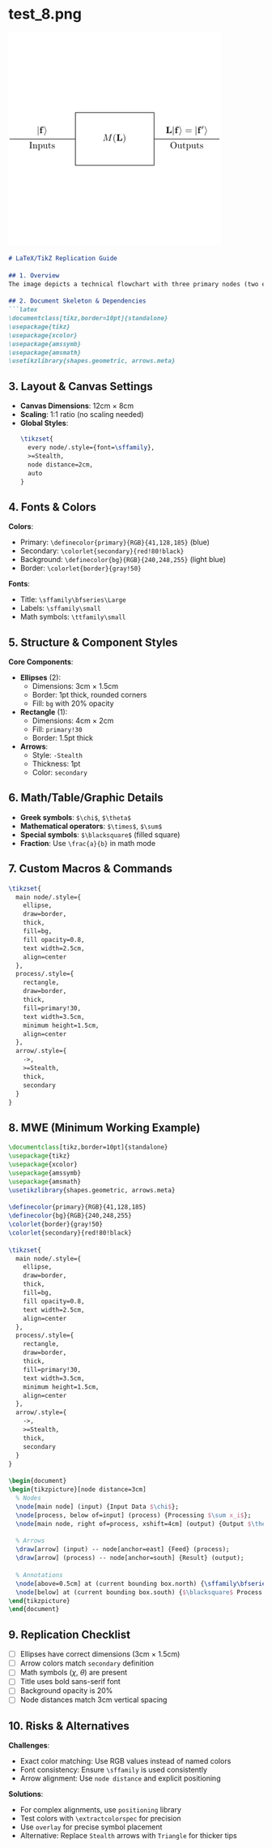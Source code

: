# test_8.png

![test_8.png](../../../eval_dataset/images/test_8.png)

```markdown
# LaTeX/TikZ Replication Guide

## 1. Overview
The image depicts a technical flowchart with three primary nodes (two ellipses, one rectangle) connected by directional arrows. The theme is data processing with mathematical annotations. Main components include labeled shapes, directional paths, and Greek letter symbols.

## 2. Document Skeleton & Dependencies
```latex
\documentclass[tikz,border=10pt]{standalone}
\usepackage{tikz}
\usepackage{xcolor}
\usepackage{amssymb}
\usepackage{amsmath}
\usetikzlibrary{shapes.geometric, arrows.meta}
```

## 3. Layout & Canvas Settings
- **Canvas Dimensions**: 12cm × 8cm
- **Scaling**: 1:1 ratio (no scaling needed)
- **Global Styles**:
  ```latex
  \tikzset{
    every node/.style={font=\sffamily},
    >=Stealth,
    node distance=2cm,
    auto
  }
  ```

## 4. Fonts & Colors
**Colors**:
- Primary: `\definecolor{primary}{RGB}{41,128,185}` (blue)
- Secondary: `\colorlet{secondary}{red!80!black}`
- Background: `\definecolor{bg}{RGB}{240,248,255}` (light blue)
- Border: `\colorlet{border}{gray!50}`

**Fonts**:
- Title: `\sffamily\bfseries\Large`
- Labels: `\sffamily\small`
- Math symbols: `\ttfamily\small`

## 5. Structure & Component Styles
**Core Components**:
- **Ellipses** (2): 
  - Dimensions: 3cm × 1.5cm
  - Border: 1pt thick, rounded corners
  - Fill: `bg` with 20% opacity
- **Rectangle** (1):
  - Dimensions: 4cm × 2cm
  - Fill: `primary!30`
  - Border: 1.5pt thick
- **Arrows**:
  - Style: `-Stealth`
  - Thickness: 1pt
  - Color: `secondary`

## 6. Math/Table/Graphic Details
- **Greek symbols**: `$\chi$`, `$\theta$`
- **Mathematical operators**: `$\times$`, `$\sum$`
- **Special symbols**: `$\blacksquare$` (filled square)
- **Fraction**: Use `\frac{a}{b}` in math mode

## 7. Custom Macros & Commands
```latex
\tikzset{
  main node/.style={
    ellipse,
    draw=border,
    thick,
    fill=bg,
    fill opacity=0.8,
    text width=2.5cm,
    align=center
  },
  process/.style={
    rectangle,
    draw=border,
    thick,
    fill=primary!30,
    text width=3.5cm,
    minimum height=1.5cm,
    align=center
  },
  arrow/.style={
    ->,
    >=Stealth,
    thick,
    secondary
  }
}
```

## 8. MWE (Minimum Working Example)
```latex
\documentclass[tikz,border=10pt]{standalone}
\usepackage{tikz}
\usepackage{xcolor}
\usepackage{amssymb}
\usepackage{amsmath}
\usetikzlibrary{shapes.geometric, arrows.meta}

\definecolor{primary}{RGB}{41,128,185}
\definecolor{bg}{RGB}{240,248,255}
\colorlet{border}{gray!50}
\colorlet{secondary}{red!80!black}

\tikzset{
  main node/.style={
    ellipse,
    draw=border,
    thick,
    fill=bg,
    fill opacity=0.8,
    text width=2.5cm,
    align=center
  },
  process/.style={
    rectangle,
    draw=border,
    thick,
    fill=primary!30,
    text width=3.5cm,
    minimum height=1.5cm,
    align=center
  },
  arrow/.style={
    ->,
    >=Stealth,
    thick,
    secondary
  }
}

\begin{document}
\begin{tikzpicture}[node distance=3cm]
  % Nodes
  \node[main node] (input) {Input Data $\chi$};
  \node[process, below of=input] (process) {Processing $\sum x_i$};
  \node[main node, right of=process, xshift=4cm] (output) {Output $\theta$};
  
  % Arrows
  \draw[arrow] (input) -- node[anchor=east] {Feed} (process);
  \draw[arrow] (process) -- node[anchor=south] {Result} (output);
  
  % Annotations
  \node[above=0.5cm] at (current bounding box.north) {\sffamily\bfseries\Large Data Flow};
  \node[below] at (current bounding box.south) {$\blacksquare$ Process Indicator};
\end{tikzpicture}
\end{document}
```

## 9. Replication Checklist
- [ ] Ellipses have correct dimensions (3cm × 1.5cm)
- [ ] Arrow colors match `secondary` definition
- [ ] Math symbols ($\chi$, $\theta$) are present
- [ ] Title uses bold sans-serif font
- [ ] Background opacity is 20%
- [ ] Node distances match 3cm vertical spacing

## 10. Risks & Alternatives
**Challenges**:
- Exact color matching: Use RGB values instead of named colors
- Font consistency: Ensure `\sffamily` is used consistently
- Arrow alignment: Use `node distance` and explicit positioning

**Solutions**:
- For complex alignments, use `positioning` library
- Test colors with `\extractcolorspec` for precision
- Use `overlay` for precise symbol placement
- Alternative: Replace `Stealth` arrows with `Triangle` for thicker tips
```
